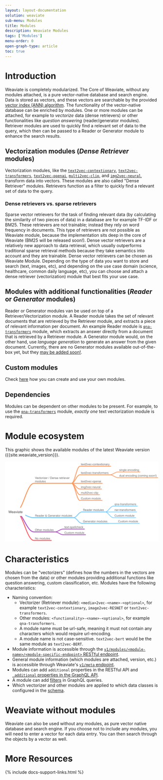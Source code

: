 ```yaml
---
layout: layout-documentation
solution: weaviate
sub-menu: Modules
title: Modules
description: Weaviate Modules
tags: ['Modules']
menu-order: 0
open-graph-type: article
toc: true
---
```


# Introduction

Weaviate is completely modularized. The Core of Weaviate, without any modules attached, is a pure vector-native database and search engine. Data is stored as vectors, and these vectors are searchable by the provided [vector index (ANN) algorithm](../vector-index-plugins/index.html). The functionality of the vector-native database can be enriched by modules. One or more modules can be attached, for example to *vectorize* data (dense retrievers) or other functionalities like *question answering* (reader/generator modules). Retriever modules are used to quickly find a relevant set of data to the query, which then can be passed to a Reader or Generator module to enhance the search results.

## Vectorization modules (*Dense Retriever* modules)

Vectorization modules, like the [`text2vec-contextionary`](./text2vec-contextionary.html), [`text2vec-transformers`](./text2vec-transformers.html), [`text2vec-openai`](./text2vec-openai.html), [`multi2vec-clip`](./multi2vec-clip.html), and [`img2vec-neural`](./img2vec-neural.html), transform data into vectors. These modules are also called "Dense Retriever" modules. Retrievers function as a filter to quickly find a relevant set of data to the query.

### Dense retrievers vs. sparse retrievers
Sparse vector retrievers for the task of finding relevant data (by calculating the similarity of two pieces of data) in a database are for example TF-IDF or BM25. These retrievers are not trainable; instead they rely on word frequency in documents. This type of retrievers are not possible as Weaviate module, because the implementation sits deep in the core of Weaviate (BM25 will be released soon!). 
Dense vector retrievers are a relatively new approach to data retrieval, which usually outperforms traditional sparse retrieval methods because they take semantics into account and they are trainable. Dense vector retrievers can be chosen as Weaviate Module. Depending on the type of data you want to store and search (text, images, etc), and depending on the use case domain (science, healthcare, common daily language, etc), you can choose and attach a dense retriever (vectorization) module that best fits your use case.

## Modules with additional functionalities (*Reader* or *Generator* modules)

Reader or Generator modules van be used on top of a Retriever/Vectorization module. A Reader module takes the set of relevant documents that are retrieved by the Retriever module, and extracts a piece of relevant information per document. An example Reader module is [`qna-transformers`](./qna-transformers.html) module, which extracts an answer directly from a document that is retrieved by a Retriever module. A Generator module would, on the other hand, use *language generation* to generate an answer from the given document. Currently, there are no Generator modules available out-of-the-box yet, but they [may be added soon!](https://github.com/semi-technologies/weaviate/issues/1831). 

## Custom modules

Check [here](./custom-modules.html) how you can create and use your own modules.

## Dependencies

Modules can be dependent on other modules to be present. For example, to use the [`qna-transformers`](./qna-transformers.html) module, *exactly one* text vectorization module is required.

# Module ecosystem

This graphic shows the available modules of the latest Weaviate version ({{site.weaviate_version}}). 

![Weaviate module ecosystem](/img/weaviate-modules.png "Weaviate module ecosystem")

# Characteristics

Modules can be "vectorizers" (defines how the numbers in the vectors are chosen from the data) or other modules providing additional functions like question answering, custom classification, etc. Modules have the following characteristics:
- Naming convention: 
  - Vectorizer (Retriever module): `<media>2vec-<name>-<optional>`, for example `text2vec-contextionary`, `image2vec-RESNET` or `text2vec-transformers`.
  - Other modules: `<functionality>-<name>-<optional>`, for example `qna-transformers`. 
  - A module name must be url-safe, meaning it must not contain any characters which would require url-encoding.
  - A module name is not case-sensitive. `text2vec-bert` would be the same module as `text2vec-BERT`.
- Module information is accessible through the [`v1/modules/<module-name>/<module-specific-endpoint>` RESTful endpoint](../restful-api-references/modules.html).
- General module information (which modules are attached, version, etc.) is accessible through Weaviate's [`v1/meta` endpoint](../restful-api-references/meta.html).
- Modules can add `additional` properties in the RESTful API and [`_additional` properties in the GraphQL API](../graphql-references/additional-properties.html).
- A module can add [filters](../graphql-references/filters.html) in GraphQL queries.
- Which vectorizer and other modules are applied to which data classes is configured in the [schema](../data-schema/schema-configuration.html#vectorizer).

# Weaviate without modules

Weaviate can also be used without any modules, as pure vector native database and search engine. If you choose not to include any modules, you will need to enter a vector for each data entry. You can then search through the objects by a vector as well. 

# More Resources

{% include docs-support-links.html %}